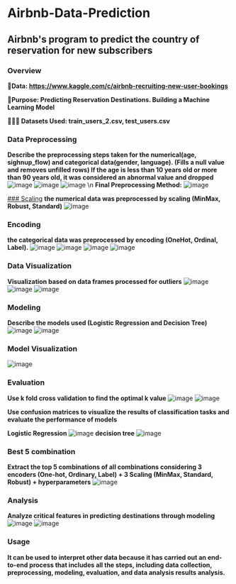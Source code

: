 # Airbnb-Data-Prediction

## Airbnb's program to predict the country of reservation for new subscribers

### Overview
**📕Data: 
https://www.kaggle.com/c/airbnb-recruiting-new-user-bookings**

**🔑Purpose:
Predicting Reservation Destinations. Building a Machine Learning Model**

**👩🏻‍💻 Datasets Used: train_users_2.csv, test_users.csv**

### Data Preprocessing
**Describe the preprocessing steps taken for the numerical(age, sighnup_flow) and categorical data(gender, language). (Fills a null value and removes unfilled rows)
If the age is less than 10 years old or more than 90 years old, it was considered an abnormal value and dropped**
![image](https://github.com/iey704/Airbnb-Data-Prediction/assets/105503671/963635c4-7e4c-4401-b87b-ffbb0b72e71c)
![image](https://github.com/iey704/Airbnb-Data-Prediction/assets/105503671/00ade4a5-e0d7-42c2-9181-ef36ceff4375)
![image](https://github.com/iey704/Airbnb-Data-Prediction/assets/105503671/5c30e797-66b9-49f9-89aa-341aac7b17cd)
\n
**Final Preprocessing Method:**
![image](https://github.com/iey704/Airbnb-Data-Prediction/assets/105503671/9a7e4923-c887-48c7-867d-94eaf6d037e0)

[### Scaling](url)
**the numerical data was preprocessed by scaling (MinMax, Robust, Standard)**
![image](https://github.com/iey704/Airbnb-Data-Prediction/assets/105503671/ffff8839-4856-4325-86a5-2d24e6b1453e)

### Encoding
**the categorical data was preprocessed by encoding (OneHot, Ordinal, Label).**
![image](https://github.com/iey704/Airbnb-Data-Prediction/assets/105503671/f0afd0a8-b19c-4974-b907-e36f7e971d15)
![image](https://github.com/iey704/Airbnb-Data-Prediction/assets/105503671/ec5a1cda-401d-438d-8774-7c0af428f74f)
![image](https://github.com/iey704/Airbnb-Data-Prediction/assets/105503671/50a1ead7-2533-4e10-ab2b-72f369bec4b8) ![image](https://github.com/iey704/Airbnb-Data-Prediction/assets/105503671/48f362aa-7fb6-4942-b5e0-20ba7c139442)

### Data Visualization
**Visualization based on data frames processed for outliers**
![image](https://github.com/iey704/Airbnb-Data-Prediction/assets/105503671/b95d6f86-d43c-4fc3-ba33-b356425df677)
![image](https://github.com/iey704/Airbnb-Data-Prediction/assets/105503671/d4cb9bfd-f157-4798-b631-e30dc2cb3dd0)
![image](https://github.com/iey704/Airbnb-Data-Prediction/assets/105503671/b801147b-2f33-400e-b85b-03cc6d2e5a64)

### Modeling
**Describe the models used (Logistic Regression and Decision Tree)**
![image](https://github.com/iey704/Airbnb-Data-Prediction/assets/105503671/7ff7cb9f-98b9-4f6f-a52c-44aa9bcf5e78)
![image](https://github.com/iey704/Airbnb-Data-Prediction/assets/105503671/7907ea5b-3453-4eb7-b23e-eb28292e7d5f)

### Model Visualization
![image](https://github.com/iey704/Airbnb-Data-Prediction/assets/105503671/4568bd27-ace7-4694-af3d-c2206d42b6e3)

### Evaluation
**Use k fold cross validation to find the optimal k value**
![image](https://github.com/iey704/Airbnb-Data-Prediction/assets/105503671/bcc3cb70-52d7-44c8-8e53-babb877c22be)
![image](https://github.com/iey704/Airbnb-Data-Prediction/assets/105503671/5e326909-5620-4c7e-a7d7-b1f16838280b)

**Use confusion matrices to visualize the results of classification tasks and evaluate the performance of models**

**Logistic Regression**
![image](https://github.com/iey704/Airbnb-Data-Prediction/assets/105503671/6924c3a0-1cb9-4f96-a75d-8ebd0e93e416)
**decision tree**
![image](https://github.com/iey704/Airbnb-Data-Prediction/assets/105503671/17ab023d-398b-4c22-af73-e22d58de8f51)

### Best 5 combination
**Extract the top 5 combinations of all combinations considering 3 encoders (One-hot, Ordinary, Label) + 3 Scaling (MinMax, Standard, Robust) + hyperparameters**
![image](https://github.com/iey704/Airbnb-Data-Prediction/assets/105503671/6512f26d-7e0d-4467-98e2-34d97389da84)

### Analysis
**Analyze critical features in predicting destinations through modeling**
![image](https://github.com/iey704/Airbnb-Data-Prediction/assets/105503671/8aa1daf2-5b13-45f6-b89d-32dc9d4f4a49)
![image](https://github.com/iey704/Airbnb-Data-Prediction/assets/105503671/a4cd6443-50de-4b5f-b7f1-a28b17e577b7)

### Usage
**It can be used to interpret other data because it has carried out an end-to-end process that includes all the steps, including data collection, preprocessing, modeling, evaluation, and data analysis results analysis.**
